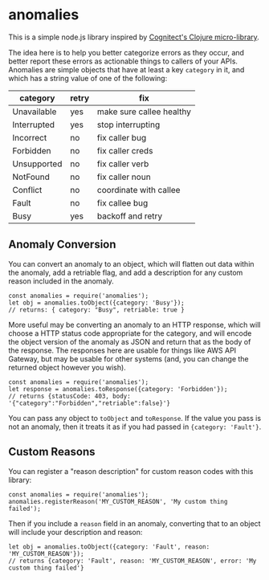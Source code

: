 # anomalies

This is a simple node.js library inspired by
[Cognitect's Clojure micro-library](https://github.com/cognitect-labs/anomalies).

The idea here is to help you better categorize errors as they occur, and
better report these errors as actionable things to callers of your APIs.
Anomalies are simple objects that have at least a key `category` in it,
and which has a string value of one of the following:

| category | retry | fix | 
| ---- | ---- | --- |
| Unavailable | yes | make sure callee healthy |
| Interrupted | yes | stop interrupting |
| Incorrect | no | fix caller bug |
| Forbidden | no | fix caller creds |
| Unsupported | no | fix caller verb |
| NotFound | no | fix caller noun |
| Conflict | no | coordinate with callee |
| Fault | no | fix callee bug |
| Busy | yes | backoff and retry |

## Anomaly Conversion

You can convert an anomaly to an object, which will flatten out data within
the anomaly, add a retriable flag, and add a description for any custom
reason included in the anomaly.

```
const anomalies = require('anomalies');
let obj = anomalies.toObject({category: 'Busy'});
// returns: { category: "Busy", retriable: true }
```

More useful may be converting an anomaly to an HTTP response, which will
choose a HTTP status code appropriate for the category, and will encode
the object version of the anomaly as JSON and return that as the body of
the response. The responses here are usable for things like AWS API Gateway,
but may be usable for other systems (and, you can change the returned object
however you wish).

```
const anomalies = require('anomalies');
let response = anomalies.toResponse({category: 'Forbidden'});
// returns {statusCode: 403, body: '{"category":"Forbidden","retriable":false}'}
```

You can pass any object to `toObject` and `toResponse`. If the value you pass is
not an anomaly, then it treats it as if you had passed in `{category: 'Fault'}`.

## Custom Reasons

You can register a "reason description" for custom reason codes with this
library:

```
const anomalies = require('anomalies');
anomalies.registerReason('MY_CUSTOM_REASON', 'My custom thing failed');
```

Then if you include a `reason` field in an anomaly, converting that to an object
will include your description and reason:

```
let obj = anomalies.toObject({category: 'Fault', reason: 'MY_CUSTOM_REASON'});
// returns {category: 'Fault', reason: 'MY_CUSTOM_REASON', error: 'My custom thing failed'}
```